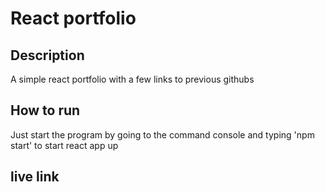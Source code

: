 # React portfolio

## Description
A simple react portfolio with a few links to previous githubs 

## How to run
Just start the program by going to the command console and typing 'npm start' to start react app up

## live link 


